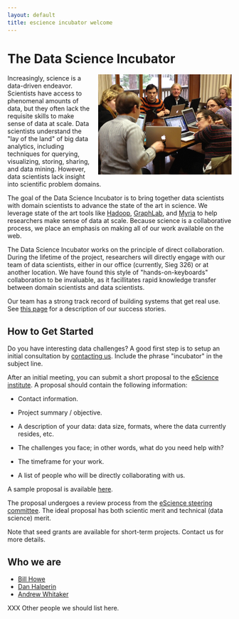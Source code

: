 ```yaml
---
layout: default
title: escience incubator welcome
---
```


# The Data Science Incubator

<img src="demo.jpg" style="width:300px; height:auto; float:right; margin-left:15px">

Increasingly, science is a data-driven endeavor.  Scientists have access to
phenomenal amounts of data, but they often lack the requisite skills to make
sense of data at scale.  Data scientists understand the \"lay of the land\" of
big data analytics, including techniques for querying, visualizing, storing,
sharing, and data mining.  However, data scientists lack insight into 
scientific problem domains.

The goal of the Data Science Incubator is to bring together data scientists with 
domain scientists to advance the state of the art in science.  We leverage state
of the art tools like [Hadoop](http://hadoop.apache.org),
[GraphLab](http://graphlab.org), and [Myria](http://myria-web.appspot.com) to
help researchers make sense of data at scale.  Because science is a
collaborative process, we place an emphasis on making all of our work available
on the web.

The Data Science Incubator works on the principle of direct collaboration.
During the lifetime of the project, researchers will directly engage with our
team of data scientists, either in our office (currently, Sieg 326) or at
another location.  We have found this style of \"hands-on-keyboards\"
collaboration to be invaluable, as it facillitates rapid knowledge transfer
between domain scientists and data scientists.

Our team has a strong track record of building systems that get real use.  See
[this page](http://escience.washington.edu/what-we-do/projects) for a
description of our success stories.

## How to Get Started

Do you have interesting data challenges?  A good first step is to setup an
initial consultation by [contacting us](mailto:info@escience.washington.edu).
Include the phrase \"incubator\" in the subject line.

After an initial meeting, you can submit a short proposal to the [eScience
institute](mailto:info@escience.washington.edu). A proposal should contain the
following information:

* Contact information.

* Project summary / objective.

* A description of your data: data size, formats, where the data currently
  resides, etc.
 
* The challenges you face; in other words, what do you need help with?

* The timeframe for your work.

* A list of people who will be directly collaborating with us.

A sample proposal is available [here](sample.html).

The proposal undergoes a review process from the [eScience steering
committee](http://escience.washington.edu/who-we-are/steering-committee).  The
ideal proposal has both scientic merit and technical (data science) merit.

Note that seed grants are available for short-term projects.  Contact us for
more details.

## Who we are

* [Bill Howe](http://homes.cs.washington.edu/~billhowe/)
* [Dan Halperin](http://homes.cs.washington.edu/~dhalperi/)
* [Andrew Whitaker](http://homes.cs.washington.edu/~whitaker)

XXX Other people we should list here.

